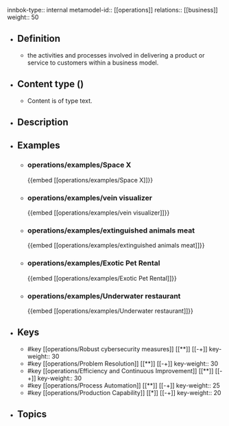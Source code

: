 innbok-type:: internal
metamodel-id:: [[operations]]
relations:: [[business]]
weight:: 50

- ## Definition
  - the activities and processes involved in delivering a product or service to customers within a business model.
- ## Content type ()
  - Content is of type text.
  
- ## Description
- ## Examples
  - ### operations/examples/Space X
    {{embed [[operations/examples/Space X]]}}
  - ### operations/examples/vein visualizer
    {{embed [[operations/examples/vein visualizer]]}}
  - ### operations/examples/extinguished animals meat
    {{embed [[operations/examples/extinguished animals meat]]}}
  - ### operations/examples/Exotic Pet Rental
    {{embed [[operations/examples/Exotic Pet Rental]]}}
  - ### operations/examples/Underwater restaurant
    {{embed [[operations/examples/Underwater restaurant]]}}
  
- ## Keys
  - #key [[operations/Robust cybersecurity measures]] [[**]] [[-+]]
    key-weight:: 30
  - #key [[operations/Problem Resolution]] [[**]] [[-+]]
    key-weight:: 30
  - #key [[operations/Efficiency and Continuous Improvement]] [[**]] [[-+]]
    key-weight:: 30
  - #key [[operations/Process Automation]] [[**]] [[-+]]
    key-weight:: 25
  - #key [[operations/Production Capability]] [[*]] [[-+]]
    key-weight:: 20
- ## Topics
  

